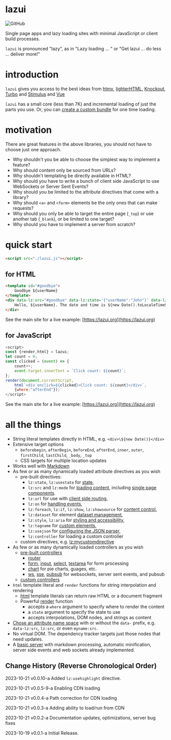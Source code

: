# lazui

![GitHub](https://img.shields.io/github/license/anywhichway/lazui)


Single page apps and lazy loading sites with minimal JavaScript or client build processes.

`lazui` is pronounced "lazy", as in "Lazy loading ... " or "Get lazui ... do less ... deliver more!"

# introduction

`lazui` gives you access to the best ideas from [htmx](https://htmx.org/), [lighterHTML](https://github.com/WebReflection/lighterhtml),  [Knockout](https://knockoutjs.com/), [Turbo](https://turbo.hotwired.dev/) and [Stimulus](https://stimulus.hotwired.dev/) and [Vue](https://vuejs.org/)

`lazui` has a small core (less than 7K) and incremental loading of just the parts you use. Or, you can [create a custom bundle](./lazui.md/#creating-a-custom-bundle) for one time loading.

# motivation

There are great features in the above libraries, you should not have to choose just one approach.

- Why shouldn't you be able to choose the simplest way to implement a feature?
- Why should content only be sourced from URLs?
- Why shouldn't templating be directly available in HTML?
- Why should you have to write a bunch of client side JavaScript to use WebSockets or Server Sent Events?
- Why should you be limited to the attribute directives that come with a library?
- Why should `<a>` and `<form>` elements be the only ones that can make requests?
- Why should you only be able to target the entire page (`_top`) or use another tab (`_blank`), or be limited to one target?
- Why should you have to implement a server from scratch?

# quick start

```html
<script src="./lazui.js"></script>
```

## for HTML

```html
<template id="#goodbye">
    Goodbye ${userName}
</template>
<div data-lz:src="#goodbye" data-lz:state='{"userName":"John"}' data-lz:on="click dispatch:load" data-lz:target="outer">
    Hello, ${userName}. The date and time is ${new Date().toLocaleTimeString()}
</div>
```

See the main site for a live example: [https://lazui.org](https://lazui.org)

## for JavaScript

```javascript
<script>
const {render,html} = lazui;
let count = 0;
const clicked = (event) => {
    count++;
    event.target.innerText = `Click count: ${count}`;
};
render(document.currentScript,
    html`<div onclick=${clicked}>Click count: ${count}</div>`,
    {where:"afterEnd"});
</script>
```

See the main site for a live example: [https://lazui.org](https://lazui.org)

# all the things

- String literal templates directly in HTML, e.g. `<div>\${new Date()}</div>`
- Extensive target options
    - `beforebegin`, `afterBegin`, `beforeEnd`, `afterEnd`, `inner`,
      `outer`, `firstChild`, `lastChild`, `_body`, `_top`
    - CSS targets for multiple location updates
- Works well with [Markdown](https://lazui.org/docs/lazui.md/#working-with-markdown)
- As few or as many dynamically loaded attribute directives as you wish
    - pre-built directives:
        - `lz:state`, `lz:usestate` for [state](https://lazui.org/docs/lazui.md#using-state),
        - `lz:src` and `lz:mode` for [loading content](https://lazui.org/docs/lazui.md#loading-content), including [single page components](https://lazui.org/docs/lazui.md#single-page-components).
        - `lz:url` for use with [client side routing](https://lazui.org/docs/lazui.md#client-side-routing),
        - `lz:on` for [handling events](https://lazui.org/docs/lazui.md#handling-events),
        - `lz:foreach`, `lz:if`, `lz:show`, `lz:showsource` for [content control](https://lazui.org/docs/lazui.md#content-control),
        - `lz:dataset` for element [dataset management](https://lazui.org/docs/lazui.md#dataset-management),
        - `lz:style`, `lz:aria` for [styling and accessibility](https://lazui.org/docs/lazui.md#styling-and-accessibility),
        - `lz:tagname` for [custom elements](https://lazui.org/docs/lazui.md#creating-custom-elements),
        - `lz:usejson` for [configuring the JSON parser](https://lazui.org/docs/lazui.md#configuring-the-json-parser),
        - `lz:controller` for loading a custom controller
    - custom directives, e.g. [lz:mycustomdirective](https://lazui.org/docs/lazui.md#creating-custom-attribute-directives)
- As few or as many dynamically loaded controllers as you wish
    - [pre-built controllers](pre-built-controllers)
        - [router](https://lazui.org/docs/lazui.md#treating-elements-as-files)
        - [form](https://lazui.org/docs/lazui.md#form), [input](https://lazui.org/docs/lazui.md#input), [select](https://lazui.org/docs/lazui.md#select), [textarea](https://lazui.org/docs/lazui.md#textarea) for form processing
        - [chart](https://lazui.org/docs/lazui.md#charts) for pie charts, guages, etc.
        - [ws](https://lazui.org/docs/lazui.md#web-sockets), [sse](https://lazui.org/docs/lazui.md#server-sent-events), [pubsub](https://lazui.org/docs/lazui.md#pubsub) for websockets, server sent events, and pubsub
    - [custom controllers](https://lazui.org/docs/lazui.md#defining-custom-controllers)
- `html` template literal and `render` functions for string interpolation and rendering
    - [html](https://lazui.org/docs/lazui.md#html) template literals can return raw HTML or a document fragment
    - Powerful [render](https://lazui.org/docs/lazui.md#render) function
        - accepts a `where` argument to specify where to render the content
        - a `state` argument to specify the state to use
        - accepts interpolations, DOM nodes, and strings as content
- [Chose an attribute name space]() with or without the `data-` prefix, e.g. `data-lz:src`, `lz:src`, or even `myname:src`.
- No virtual DOM. The dependency tracker targets just those nodes that need updates.
- A [basic server](https://lazui.org/docs/lazui.md#basic-server) with markdown processing, automatic minification, server side events and web sockets already implemented.


## Change History (Reverse Chronological Order)

2023-10-21 v0.0.10-a Added `lz:usehighlight` directive.

2023-10-21 v0.0.5-9-a Enabling CDN loading

2023-10-21 v0.0.4-a Path correction for CDN loading

2023-10-21 v0.0.3-a Adding ability to load/run from CDN

2023-10-21 v0.0.2-a Documentation updates, optimizations, server bug fixes

2023-10-19 v0.0.1-a Initial Release.



